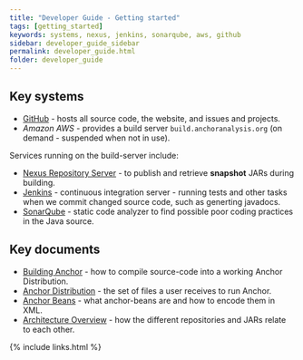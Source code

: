 ```yaml
---
title: "Developer Guide - Getting started"
tags: [getting_started]
keywords: systems, nexus, jenkins, sonarqube, aws, github
sidebar: developer_guide_sidebar
permalink: developer_guide.html
folder: developer_guide
---
```


## Key systems

* [GitHub](/developer_guide_environment_github.html) - hosts all source code, the website, and issues and projects.
* *Amazon AWS* - provides a build server ```build.anchoranalysis.org``` (on demand - suspended when not in use).

Services running on the build-server include:

* [Nexus Repository Server](/developer_guide_environment_nexus.html) - to publish and retrieve **snapshot** JARs during building.
* [Jenkins](/developer_guide_environment_jenkins.html) - continuous integration server - running tests and other tasks when we commit changed source code, such as generting javadocs.
* [SonarQube](/developer_guide_environment_sonarqube.html) - static code analyzer to find possible poor coding practices in the Java source.

## Key documents

* [Building Anchor](/developer_guide_building_anchor.html) - how to compile source-code into a working Anchor Distribution.
* [Anchor Distribution](/developer_guide_anchor_distribution.html) - the set of files a user receives to run Anchor.
* [Anchor Beans](/developer_guide_anchor_beans.html) - what anchor-beans are and how to encode them in XML.
* [Architecture Overview](/developer_guide_architecture_overview.html) - how the different repositories and JARs relate to each other.

{% include links.html %}

